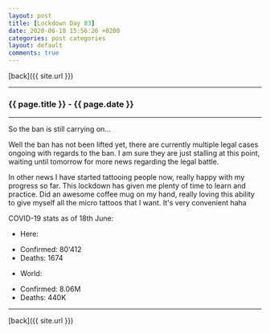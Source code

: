 ```yaml
---
layout: post
title: [Lockdown Day 83]
date: 2020-06-18 15:56:26 +0200
categories: post categories
layout: default
comments: true
---
```

[back]({{ site.url }})

* * *

### {{ page.title }} - {{ page.date }}

* * *

<!--excerpt.start-->
So the ban is still carrying on...
<!--excerpt.end-->

Well the ban has not been lifted yet, there are currently multiple legal cases ongoing with regards to the ban.
I am sure they are just stalling at this point, waiting until tomorrow for more news regarding the legal battle.

In other news I have started tattooing people now, really happy with my progress so far. This lockdown has given me plenty of time to learn and practice.
Did an awesome coffee mug on my hand, really loving this ability to give myself all the micro tattoos that I want. It's very convenient haha

COVID-19 stats as of 18th June:
+ Here:
- Confirmed: 80'412
- Deaths: 1674
+ World:
- Confirmed: 8.06M
- Deaths: 440K

* * *

[back]({{ site.url }})
